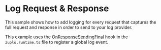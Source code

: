 # Log Request & Response

This sample shows how to add logging for every request that captures the full request and response in order to send to your log provider.

This example uses the [OnResponseSendingFinal](https://zuplo.com/docs/articles/runtime-extensions#hook-context-onresponsesendingfinal) hook in the `zuplo.runtime.ts` file to register a global log event.
